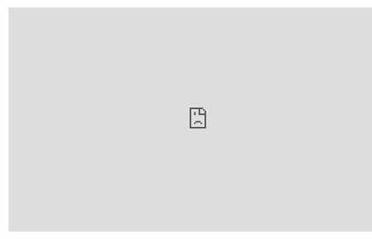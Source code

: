 <iframe style="border: 1px solid rgba(0, 0, 0, 0.1);" width="800" height="450" src="https://embed.figma.com/design/KrhuvUC3egXdV8zlPUCEMs/Homepage-(Copy)?node-id=0-1&embed-host=share" allowfullscreen></iframe>
